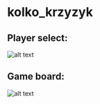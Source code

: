 # kolko_krzyzyk
## Player select:

![alt text](https://github.com/lukairkor/kolko_krzyzyk/blob/main/1.png?raw=true)

## Game board:

![alt text](https://github.com/lukairkor/kolko_krzyzyk/blob/main/2.png?raw=true)
